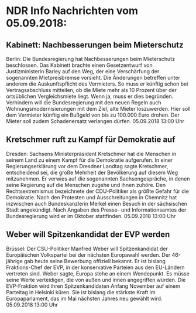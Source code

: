 # NDR Info Nachrichten vom 05.09.2018:


## Kabinett: Nachbesserungen beim Mieterschutz
Berlin: Die Bundesregierung hat Nachbesserungen beim Mieterschutz beschlossen. Das Kabinett brachte einen Gesetzentwurf von Justizministerin Barley auf den Weg, der eine Verschärfung der sogenannten Mietpreisbremse vorsieht. Die Änderungen betreffen unter anderem die Auskunftspflicht des Vermieters. So muss er künftig schon bei Vertragsabschluss mitteilen, ob die Miete mehr als 10 Prozent über der ortsüblichen Vergleichsmiete liegt. Wenn ja, muss er dies begründen. Verhindern will die Bundesregierung mit den neuen Regeln auch Wohnungsmodernisierungen mit dem Ziel, alte Mieter loszuwerden. Hier soll dem Vermieter künftig ein Bußgeld von bis zu 100.000 Euro drohen. Der Mieter soll zudem Schadenersatz verlangen dürfen. 05.09.2018 13:00 Uhr 

## Kretschmer ruft zu Kampf für Demokratie auf
Dresden: Sachsens Ministerpräsident Kretschmer hat die Menschen in seinem Land zu einem Kampf für die Demokratie aufgerufen. In einer Regierungserklärung vor dem Dresdner Landtag sagte Kretschmer, entscheidend sei, die große Mehrheit der Bevölkerung auf diesem Weg mitzunehmen. Er verwies auf die sogenannten Sachsengespräche, in denen seine Regierung auf die Menschen zugehe und ihnen zuhöre. Den Rechtsextremismus bezeichnete der CDU-Politiker als größte Gefahr für die Demokratie. Nach den Protesten und Ausschreitungen in Chemnitz hat inzwischen auch Bundeskanzlerin Merkel einen Besuch in der sächsischen Stadt angekündigt. Nach Angaben des Presse- und Informationsamtes der Bundesregierung wird er im Oktober stattfinden. 05.09.2018 13:00 Uhr 

## Weber will Spitzenkandidat der EVP werden
Brüssel: Der CSU-Politiker Manfred Weber will Spitzenkandidat der Europäischen Volkspartei bei der nächsten Europawahl werden. Der 46-jährige gab heute seine Bewerbung offiziell bekannt. Er ist bislang Fraktions-Chef der EVP, in der konservative Parteien aus den EU-Ländern vertreten sind. Weber sagte, Europa stehe an einem Wendepunkt. Es müsse seine Werte verteidigen, die von außen und innen angegriffen würden. Die EVP-Fraktion wird ihren Spitzenkandidaten Anfang November auf einem Parteitag in Helsinki küren. Sie ist bislang die stärkste Kraft im Europaparlament, das im Mai nächsten Jahres neu gewählt wird. 05.09.2018 13:00 Uhr 
